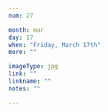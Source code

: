 ```yaml
---
num: 27

month: mar
day: 17
when: "Friday, March 17th"
more: ""

imageType: jpg
link: ""
linkname: ""
notes: ""

---
```

